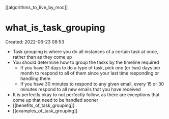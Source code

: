 [[algorithms_to_live_by_moc]]

# what_is_task_grouping

Created: 2022-06-23 08:53

- Task grouping is where you do all instances of a certain task at once, rather than as they come up
- You should determine how to group the tasks by the timeline required
	- If you have 31 days to do a type of task, pick one (or two) days per month to respond to all of them since your last time responding or handling them
	- If you have 30 minutes to respond to any given email, every 15 or 30 minutes respond to all new emails that you have received
- It is perfectly okay to not perfectly follow, as there are exceptions that come up that need to be handled sooner
- [[benefits_of_task_grouping]]
- [[examples_of_task_grouping]]
